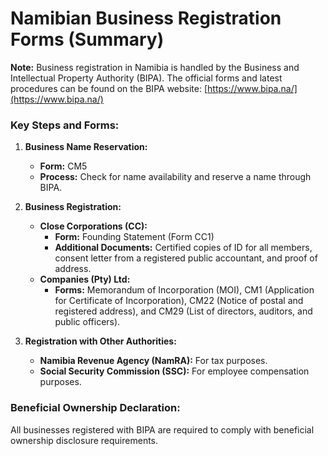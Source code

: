 # Namibian Business Registration Forms (Summary)

**Note:** Business registration in Namibia is handled by the Business and Intellectual Property Authority (BIPA). The official forms and latest procedures can be found on the BIPA website: [https://www.bipa.na/](https://www.bipa.na/)

### Key Steps and Forms:

1.  **Business Name Reservation:**
    *   **Form:** CM5
    *   **Process:** Check for name availability and reserve a name through BIPA.

2.  **Business Registration:**
    *   **Close Corporations (CC):**
        *   **Form:** Founding Statement (Form CC1)
        *   **Additional Documents:** Certified copies of ID for all members, consent letter from a registered public accountant, and proof of address.
    *   **Companies (Pty) Ltd:**
        *   **Forms:** Memorandum of Incorporation (MOI), CM1 (Application for Certificate of Incorporation), CM22 (Notice of postal and registered address), and CM29 (List of directors, auditors, and public officers).

3.  **Registration with Other Authorities:**
    *   **Namibia Revenue Agency (NamRA):** For tax purposes.
    *   **Social Security Commission (SSC):** For employee compensation purposes.

### Beneficial Ownership Declaration:

All businesses registered with BIPA are required to comply with beneficial ownership disclosure requirements.
